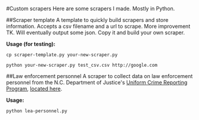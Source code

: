 #Custom scrapers
Here are some scrapers I made. Mostly in Python.

##Scraper template
A template to quickly build scrapers and store information. Accepts a csv filename and a url to scrape. More improvement TK. Will eventually output some json. Copy it and build your own scraper.

**Usage (for testing):**

`cp scraper-template.py your-new-scraper.py`

`python your-new-scraper.py test_csv.csv http://google.com`

##Law enforcement personnel
A scraper to collect data on law enforcement personnel from the N.C. Department of Justice's [Uniform Crime Reporting Program](http://crimereporting.ncdoj.gov/Reports.aspx), [located here](http://crimereporting.ncdoj.gov/public/2013/LEPersonnel/LEPerPopRatAgyTrd.htm).

**Usage:**

`python lea-personnel.py`
